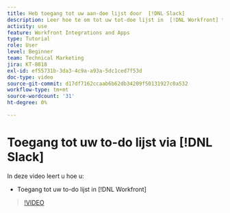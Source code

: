 ```yaml
---
title: Heb toegang tot uw aan-doe lijst door  [!DNL Slack]
description: Leer hoe te om tot uw tot-doe lijst in  [!DNL Workfront] toegang te hebben
activity: use
feature: Workfront Integrations and Apps
type: Tutorial
role: User
level: Beginner
team: Technical Marketing
jira: KT-8818
exl-id: ef55731b-3da3-4c9a-a93a-5dc1ced7f53d
doc-type: video
source-git-commit: d17df7162ccaab6b62db34209f50131927c0a532
workflow-type: tm+mt
source-wordcount: '31'
ht-degree: 0%

---
```


# Toegang tot uw to-do lijst via [!DNL Slack]

In deze video leert u hoe u:

* Toegang tot uw to-do lijst in [!DNL Workfront]

>[!VIDEO](https://video.tv.adobe.com/v/3437926/?quality=12&learn=on&enablevpops&captions=dut)
